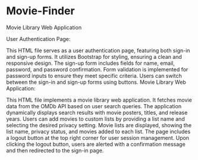 # Movie-Finder
Movie Library Web Application

User Authentication Page:

This HTML file serves as a user authentication page, featuring both sign-in and sign-up forms.
It utilizes Bootstrap for styling, ensuring a clean and responsive design.
The sign-up form includes fields for name, email, password, and password confirmation.
Form validation is implemented for password inputs to ensure they meet specific criteria.
Users can switch between the sign-in and sign-up forms using buttons.
Movie Library Web Application:

This HTML file implements a movie library web application.
It fetches movie data from the OMDb API based on user search queries.
The application dynamically displays search results with movie posters, titles, and release years.
Users can add movies to custom lists by providing a list name and selecting the desired privacy setting.
Movie lists are displayed, showing the list name, privacy status, and movies added to each list.
The page includes a logout button at the top right corner for user session management.
Upon clicking the logout button, users are alerted with a confirmation message and then redirected to the sign-in page.
